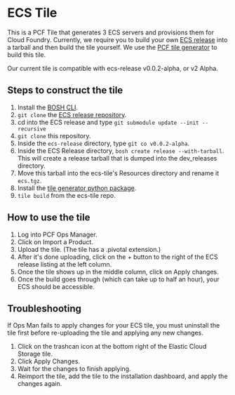 # ECS Tile
This is a PCF Tile that generates 3 ECS servers and provisions them for Cloud Foundry. Currently, we require you to build your own [ECS release](https://github.com/EMC-Dojo/ecs-release) into a tarball and then build the tile yourself. We use the [PCF tile generator](https://docs.pivotal.io/tiledev/tile-generator.html#how-to) to build this tile. 

Our current tile is compatible with ecs-release v0.0.2-alpha, or v2 Alpha.

## Steps to construct the tile

1. Install the [BOSH CLI](https://bosh.io/docs/bosh-cli.html).
1. `git clone` the [ECS release repository](https://github.com/EMC-Dojo/ecs-release).
1. cd into the ECS release and type `git submodule update --init --recursive`
1. `git clone` this repository.
1. Inside the `ecs-release` directory, type `git co v0.0.2-alpha`.
1. Inside the ECS Release directory, `bosh create release --with-tarball`. This will create a release tarball that is dumped into the dev_releases directory.
1. Move this tarball into the ecs-tile's Resources directory and rename it `ecs.tgz`.
1. Install the [tile generator python package](https://docs.pivotal.io/tiledev/tile-generator.html#how-to).
1. `tile build` from the ecs-tile repo. 

## How to use the tile

1. Log into PCF Ops Manager.
1. Click on Import a Product.
1. Upload the tile. (The tile has a .pivotal extension.)
1. After it's done uploading, click on the + button to the right of the ECS release listing at the left column.
1. Once the tile shows up in the middle column, click on Apply changes.
1. Once the build goes through (which can take up to half an hour), your ECS should be accessible. 

## Troubleshooting

If Ops Man fails to apply changes for your ECS tile, you must uninstall the tile first before re-uploading the tile and applying any new changes. 

1. Click on the trashcan icon at the bottom right of the Elastic Cloud Storage tile.
1. Click Apply Changes.
1. Wait for the changes to finish applying. 
1. Reimport the tile, add the tile to the installation dashboard, and apply the changes again. 
